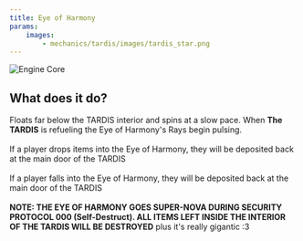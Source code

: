 ```yaml
---
title: Eye of Harmony
params:
    images:
        - mechanics/tardis/images/tardis_star.png
---
```


![Engine Core](images/tardis_star.png)

## What does it do?
Floats far below the TARDIS interior and spins at a slow pace. When **The TARDIS** is refueling the Eye of Harmony's Rays begin pulsing.<br> 
<br>If a player drops items into the Eye of Harmony, they will be deposited back at the main door of the TARDIS<br>
<br>If a player falls into the Eye of Harmony, they will be deposited back at the main door of the TARDIS<br>
<br>
**NOTE: THE EYE OF HARMONY GOES SUPER-NOVA DURING SECURITY PROTOCOL 000 (Self-Destruct). ALL ITEMS LEFT INSIDE THE INTERIOR OF THE TARDIS WILL BE DESTROYED**
plus it's really gigantic :3


